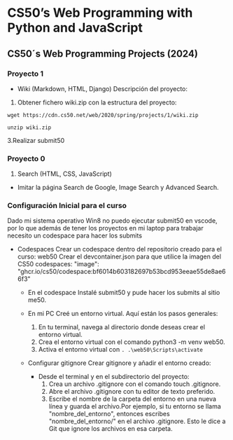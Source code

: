 # CS50’s Web Programming with Python and JavaScript

## CS50´s Web Programming Projects (2024)

### Proyecto 1

- Wiki (Markdown, HTML, Django)
Descripción del proyecto: 

1. Obtener fichero wiki.zip con la estructura del proyecto:

```console
wget https://cdn.cs50.net/web/2020/spring/projects/1/wiki.zip

unzip wiki.zip
```

3.Realizar submit50

### Proyecto 0

1. Search (HTML, CSS, JavaScript)

- Imitar la página Search de Google, Image Search y Advanced Search.

### Configuración Inicial para el curso

Dado mi sistema operativo Win8 no puedo ejecutar submit50 en vscode, por lo que además de tener los proyectos en mi laptop para trabajar necesito un codespace para hacer los submits

- Codespaces
Crear un codespace dentro del repositorio creado para el curso: web50
Crear el devcontainer.json para que utilice la imagen del CS50 codespaces: "image": "ghcr.io/cs50/codespace:bf6014b603182697b53bcd953eeae55de8ae66f3"
  - En el codespace
  Instalé submit50 y pude hacer los submits al sitio me50.
  
  - En mi PC
    Creé un entorno virtual. Aquí están los pasos generales:
    1. En tu terminal, navega al directorio donde deseas crear el entorno virtual.
    2. Crea el entorno virtual con el comando python3 -m venv web50.
    3. Activa el entorno virtual con ```. .\web50\Scripts\activate```
  - Configurar gitignore
    Crear gitignore y añadir el entorno creado:
    - Desde el terminal y en el subdirectorio del proyecto:
        1. Crea un archivo .gitignore con el comando touch .gitignore.
        2. Abre el archivo .gitignore con tu editor de texto preferido.
        3. Escribe el nombre de la carpeta del entorno en una nueva línea y guarda el archivo.Por ejemplo, si tu entorno se llama "nombre_del_entorno", entonces escribes "nombre_del_entorno/" en el archivo .gitignore. Esto le dice a Git que ignore los archivos en esa carpeta.
